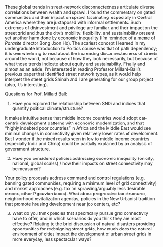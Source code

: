 
These global trends in street-network disconnectedness articulate diverse correlations between wealth and sprawl. I found the commentary on gated communities and their impact on sprawl fascinating, especially in Central America where they are juxtaposed with informal settlements. Such extremes of disinvestment and privilege are familiar, and their impact on the street grid and thus the city’s mobility, flexibility, and sustainability present yet another harm done by economic inequality (I’m reminded of [a meme](https://preview.redd.it/okivrufv24x31.jpg?width=960&crop=smart&auto=webp&s=faebca26902c3d096715f4a9c10f627e0413b2d4) of *Parasite* director Bong Joon Ho). The scariest concept I learned in my undergraduate Introduction to Politics course was that of path dependency; it is overwhelming to read about the increasing disconnectedness of streets around the world, not because of how they look necessarily, but because of what those trends indicate about equity and sustainability. Finally and almost as an aside, I’m interested in reading Professor Millard-Ball’s previous paper that identified street network types, as it would help interpret the street grids Shinah and I are generating for our group project (also, it’s interesting). 


Questions for Prof. Millard Ball: 

1. Have you explored the relationship between SNDi and indices that quantify political climate/structure? 

It makes intuitive sense that middle income countries would adopt car-centric development patterns with economic modernization, and that “highly indebted poor countries” in Africa and the Middle East would see minimal changes in connectivity given relatively lower rates of development. But I wonder if the mixed results seen in low to middle income countries (especially India and China) could be partially explained by an analysis of government structure. 


2. Have you considered policies addressing economic inequality (on city, national, global scales) / how their impacts on street connectivity may be measured? 

Your policy proposals address command and control regulations (e.g. banning gated communities, requiring a minimum level of grid connectivity) and market approaches (e.g. tax on sprawling/arguably less desirable streets, other Pigouvian taxes). What about progressive tax structures, neighborhood revitalization agendas, policies in the New Urbanist tradition that promote housing development near job centers, etc?  

3. What do you think policies that specifically pursue grid connectivity have to offer, and in which scenarios do you think they are most effective? 
Relating to the brief discussion of natural disasters providing opportunities for redesigning street grids, how much does the natural environment of cities impact the development of urban street grids in more everyday, less spectacular ways? 

 

